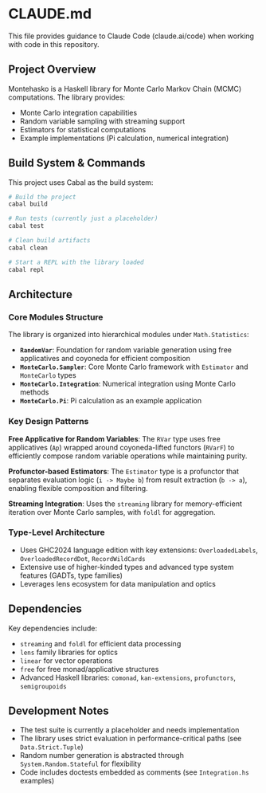 # CLAUDE.md

This file provides guidance to Claude Code (claude.ai/code) when working with code in this repository.

## Project Overview

Montehasko is a Haskell library for Monte Carlo Markov Chain (MCMC) computations. The library provides:

- Monte Carlo integration capabilities
- Random variable sampling with streaming support
- Estimators for statistical computations
- Example implementations (Pi calculation, numerical integration)

## Build System & Commands

This project uses Cabal as the build system:

```bash
# Build the project
cabal build

# Run tests (currently just a placeholder)
cabal test

# Clean build artifacts
cabal clean

# Start a REPL with the library loaded
cabal repl
```

## Architecture

### Core Modules Structure

The library is organized into hierarchical modules under `Math.Statistics`:

- **`RandomVar`**: Foundation for random variable generation using free applicatives and coyoneda for efficient composition
- **`MonteCarlo.Sampler`**: Core Monte Carlo framework with `Estimator` and `MonteCarlo` types
- **`MonteCarlo.Integration`**: Numerical integration using Monte Carlo methods
- **`MonteCarlo.Pi`**: Pi calculation as an example application

### Key Design Patterns

**Free Applicative for Random Variables**: The `RVar` type uses free applicatives (`Ap`) wrapped around coyoneda-lifted functors (`RVarF`) to efficiently compose random variable operations while maintaining purity.

**Profunctor-based Estimators**: The `Estimator` type is a profunctor that separates evaluation logic (`i -> Maybe b`) from result extraction (`b -> a`), enabling flexible composition and filtering.

**Streaming Integration**: Uses the `streaming` library for memory-efficient iteration over Monte Carlo samples, with `foldl` for aggregation.

### Type-Level Architecture

- Uses GHC2024 language edition with key extensions: `OverloadedLabels`, `OverloadedRecordDot`, `RecordWildCards`
- Extensive use of higher-kinded types and advanced type system features (GADTs, type families)
- Leverages lens ecosystem for data manipulation and optics

## Dependencies

Key dependencies include:
- `streaming` and `foldl` for efficient data processing
- `lens` family libraries for optics
- `linear` for vector operations
- `free` for free monad/applicative structures
- Advanced Haskell libraries: `comonad`, `kan-extensions`, `profunctors`, `semigroupoids`

## Development Notes

- The test suite is currently a placeholder and needs implementation
- The library uses strict evaluation in performance-critical paths (see `Data.Strict.Tuple`)
- Random number generation is abstracted through `System.Random.Stateful` for flexibility
- Code includes doctests embedded as comments (see `Integration.hs` examples)